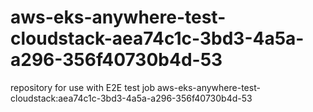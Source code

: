 # aws-eks-anywhere-test-cloudstack-aea74c1c-3bd3-4a5a-a296-356f40730b4d-53
repository for use with E2E test job aws-eks-anywhere-test-cloudstack:aea74c1c-3bd3-4a5a-a296-356f40730b4d-53
